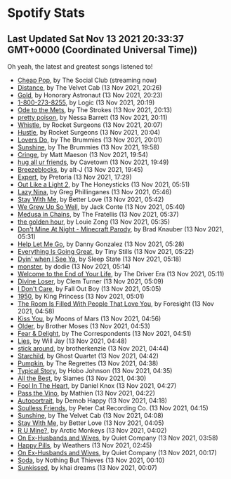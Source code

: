 
# Spotify Stats
## Last Updated Sat Nov 13 2021 20:33:37 GMT+0000 (Coordinated Universal Time))

Oh yeah, the latest and greatest songs listened to!

- [Cheap Pop](https://www.last.fm/music/The+Social+Club/_/Cheap+Pop), by The Social Club (streaming now)
- [Distance](https://www.last.fm/music/The+Velvet+Cab/_/Distance), by The Velvet Cab (13 Nov 2021, 20:26)
- [Gold](https://www.last.fm/music/Honorary+Astronaut/_/Gold), by Honorary Astronaut (13 Nov 2021, 20:23)
- [1-800-273-8255](https://www.last.fm/music/Logic/_/1-800-273-8255), by Logic (13 Nov 2021, 20:19)
- [Ode to the Mets](https://www.last.fm/music/The+Strokes/_/Ode+to+the+Mets), by The Strokes (13 Nov 2021, 20:13)
- [pretty poison](https://www.last.fm/music/Nessa+Barrett/_/pretty+poison), by Nessa Barrett (13 Nov 2021, 20:11)
- [Whistle](https://www.last.fm/music/Rocket+Surgeons/_/Whistle), by Rocket Surgeons (13 Nov 2021, 20:07)
- [Hustle](https://www.last.fm/music/Rocket+Surgeons/_/Hustle), by Rocket Surgeons (13 Nov 2021, 20:04)
- [Lovers Do](https://www.last.fm/music/The+Brummies/_/Lovers+Do), by The Brummies (13 Nov 2021, 20:01)
- [Sunshine](https://www.last.fm/music/The+Brummies/_/Sunshine), by The Brummies (13 Nov 2021, 19:58)
- [Cringe](https://www.last.fm/music/Matt+Maeson/_/Cringe), by Matt Maeson (13 Nov 2021, 19:54)
- [hug all ur friends](https://www.last.fm/music/Cavetown/_/hug+all+ur+friends), by Cavetown (13 Nov 2021, 19:49)
- [Breezeblocks](https://www.last.fm/music/alt-J/_/Breezeblocks), by alt-J (13 Nov 2021, 19:45)
- [Expert](https://www.last.fm/music/Pretoria/_/Expert), by Pretoria (13 Nov 2021, 17:29)
- [Out Like a Light 2](https://www.last.fm/music/The+Honeysticks/_/Out+Like+a+Light+2), by The Honeysticks (13 Nov 2021, 05:51)
- [Lazy Nina](https://www.last.fm/music/Greg+Phillinganes/_/Lazy+Nina), by Greg Phillinganes (13 Nov 2021, 05:46)
- [Stay With Me](https://www.last.fm/music/Better+Love/_/Stay+With+Me), by Better Love (13 Nov 2021, 05:42)
- [We Grew Up So Well](https://www.last.fm/music/Jack+Conte/_/We+Grew+Up+So+Well), by Jack Conte (13 Nov 2021, 05:40)
- [Medusa in Chains](https://www.last.fm/music/The+Fratellis/_/Medusa+in+Chains), by The Fratellis (13 Nov 2021, 05:37)
- [the golden hour](https://www.last.fm/music/Louie+Zong/_/the+golden+hour), by Louie Zong (13 Nov 2021, 05:35)
- [Don't Mine At Night - Minecraft Parody](https://www.last.fm/music/Brad+Knauber/_/Don%27t+Mine+At+Night+-+Minecraft+Parody), by Brad Knauber (13 Nov 2021, 05:31)
- [Help Let Me Go](https://www.last.fm/music/Danny+Gonzalez/_/Help+Let+Me+Go), by Danny Gonzalez (13 Nov 2021, 05:28)
- [Everything Is Going Great](https://www.last.fm/music/Tiny+Stills/_/Everything+Is+Going+Great), by Tiny Stills (13 Nov 2021, 05:22)
- [Dyin' when I See Ya](https://www.last.fm/music/Sleep+State/_/Dyin%27+when+I+See+Ya), by Sleep State (13 Nov 2021, 05:18)
- [monster](https://www.last.fm/music/dodie/_/monster), by dodie (13 Nov 2021, 05:14)
- [Welcome to the End of Your Life](https://www.last.fm/music/The+Driver+Era/_/Welcome+to+the+End+of+Your+Life), by The Driver Era (13 Nov 2021, 05:11)
- [Divine Loser](https://www.last.fm/music/Clem+Turner/_/Divine+Loser), by Clem Turner (13 Nov 2021, 05:09)
- [I Don't Care](https://www.last.fm/music/Fall+Out+Boy/_/I+Don%27t+Care), by Fall Out Boy (13 Nov 2021, 05:05)
- [1950](https://www.last.fm/music/King+Princess/_/1950), by King Princess (13 Nov 2021, 05:01)
- [The Room Is Filled With People That Love You](https://www.last.fm/music/Foresight/_/The+Room+Is+Filled+With+People+That+Love+You), by Foresight (13 Nov 2021, 04:58)
- [Kiss You](https://www.last.fm/music/Moons+of+Mars/_/Kiss+You), by Moons of Mars (13 Nov 2021, 04:56)
- [Older](https://www.last.fm/music/Brother+Moses/_/Older), by Brother Moses (13 Nov 2021, 04:53)
- [Fear & Delight](https://www.last.fm/music/The+Correspondents/_/Fear+&+Delight), by The Correspondents (13 Nov 2021, 04:51)
- [Lies](https://www.last.fm/music/Will+Jay/_/Lies), by Will Jay (13 Nov 2021, 04:48)
- [stick around](https://www.last.fm/music/brotherkenzie/_/stick+around), by brotherkenzie (13 Nov 2021, 04:44)
- [Starchild](https://www.last.fm/music/Ghost+Quartet/_/Starchild), by Ghost Quartet (13 Nov 2021, 04:42)
- [Pumpkin](https://www.last.fm/music/The+Regrettes/_/Pumpkin), by The Regrettes (13 Nov 2021, 04:38)
- [Typical Story](https://www.last.fm/music/Hobo+Johnson/_/Typical+Story), by Hobo Johnson (13 Nov 2021, 04:35)
- [All the Best](https://www.last.fm/music/Siames/_/All+the+Best), by Siames (13 Nov 2021, 04:30)
- [Fool In The Heart](https://www.last.fm/music/Daniel+Knox/_/Fool+In+The+Heart), by Daniel Knox (13 Nov 2021, 04:27)
- [Pass the Vino](https://www.last.fm/music/Mathien/_/Pass+the+Vino), by Mathien (13 Nov 2021, 04:22)
- [Autoportrait](https://www.last.fm/music/Demob+Happy/_/Autoportrait), by Demob Happy (13 Nov 2021, 04:18)
- [Soulless Friends](https://www.last.fm/music/Peter+Cat+Recording+Co./_/Soulless+Friends), by Peter Cat Recording Co. (13 Nov 2021, 04:15)
- [Sunshine](https://www.last.fm/music/The+Velvet+Cab/_/Sunshine), by The Velvet Cab (13 Nov 2021, 04:08)
- [Stay With Me](https://www.last.fm/music/Better+Love/_/Stay+With+Me), by Better Love (13 Nov 2021, 04:05)
- [R U Mine?](https://www.last.fm/music/Arctic+Monkeys/_/R+U+Mine%3F), by Arctic Monkeys (13 Nov 2021, 04:02)
- [On Ex-Husbands and Wives](https://www.last.fm/music/Quiet+Company/_/On+Ex-Husbands+and+Wives), by Quiet Company (13 Nov 2021, 03:58)
- [Happy Pills](https://www.last.fm/music/Weathers/_/Happy+Pills), by Weathers (13 Nov 2021, 02:45)
- [On Ex-Husbands and Wives](https://www.last.fm/music/Quiet+Company/_/On+Ex-Husbands+and+Wives), by Quiet Company (13 Nov 2021, 00:17)
- [Soda](https://www.last.fm/music/Nothing+But+Thieves/_/Soda), by Nothing But Thieves (13 Nov 2021, 00:10)
- [Sunkissed](https://www.last.fm/music/khai+dreams/_/Sunkissed), by khai dreams (13 Nov 2021, 00:07)
